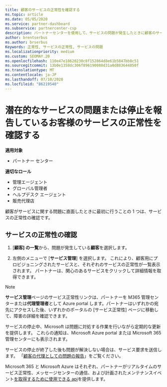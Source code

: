 ```yaml
---
title: 顧客のサービスの正常性を確認する
ms.topic: article
ms.date: 05/05/2020
ms.service: partner-dashboard
ms.subservice: partnercenter-csp
description: パートナーセンターを使用して、サービスの問題が発生したときに顧客のサービスの正常性を確認する方法について説明します。
author: brentserbus
ms.author: brserbus
Keywords: 正常性, サービスの正常性, サービスの問題
ms.localizationpriority: medium
ms.custom: SEOMAY.20
ms.openlocfilehash: 110e47e18620230c8f152864d8e61b5847bb8c51
ms.sourcegitcommit: 13b0e1358dc306f896190088d31a0d883644850f
ms.translationtype: MT
ms.contentlocale: ja-JP
ms.lasthandoff: 07/10/2020
ms.locfileid: "86219540"
---
```

# <a name="check-service-health-for-a-customer-reporting-a-potential-service-problem-or-outage"></a>潜在的なサービスの問題または停止を報告しているお客様のサービスの正常性を確認する

**適用対象**

- パートナー センター

**適切なロール**

- 管理エージェント
- グローバル管理者
- ヘルプデスク エージェント
- 販売代理店

顧客がサービスに関する問題に直面したときに最初に行うことの 1 つは、サービスの正常性の確認です。 

## <a name="check-service-health"></a>サービスの正常性の確認

1. [**顧客] の一覧**から、問題が発生している**顧客**を選択します。

2. 左側のメニューで [**サービス管理**] を選択します。 これにより、顧客用にプロビジョニングされたサービスと、それぞれのサービスの正常性が一覧表示されます。 パートナーは、関心のあるサービスをクリックして詳細情報を取得できます。 

>[!NOTE] 
> **サービス管理**ページのサービス正常性リンクは、パートナーを M365 管理センターまたは**代理管理者**として Azure portal します。パートナーはいずれかの宛先にアクセスした後、いずれかのポータルの [サービス正常性] ページに移動して、障害の詳細を確認できます。
 
サービスの停止中、Microsoft は問題に対処する作業を行いながら定期的な更新を提供します。 これらの通知は、Microsoft Azure portal または Microsoft 365 管理センターにも表示されます。

サービスの停止が終了した後も問題が解決しない場合は、サービス要求を送信します。 「[顧客の代理としての問題の報告](report-problems-on-behalf-of-a-customer.md)」をご覧ください。

Microsoft 365 と Microsoft Azure はそれぞれ、パートナーがリアルタイムのサービス正常性、メッセージセンターの通信、および計画されたメンテナンスイベント[を取得するために使用できる api](get-automated-service-notifications-with-our-apis.md)を提供します。

 

